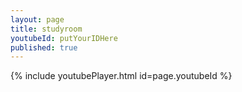 ```yaml
---
layout: page
title: studyroom
youtubeId: putYourIDHere
published: true
---
```


{% include youtubePlayer.html id=page.youtubeId %}

